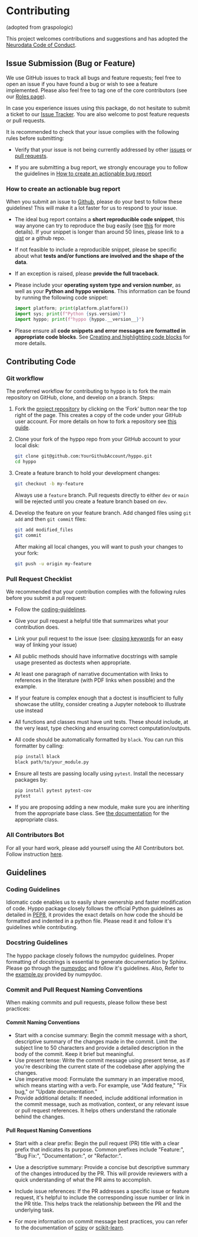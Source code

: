 # Contributing

(adopted from graspologic)

This project welcomes contributions and suggestions and has adopted the [Neurodata Code of Conduct](https://neurodata.io/about/codeofconduct/).

## Issue Submission (Bug or Feature)

We use GitHub issues to track all bugs and feature requests; feel free to open an issue if you have found a bug or wish
to see a feature implemented. Please also feel free to tag one of the core
contributors (see our [Roles page](https://github.com/neurodata/hyppo/blob/main/ROLES.md)).

In case you experience issues using this package, do not hesitate to submit a ticket to our
[Issue Tracker](https://github.com/neurodata/hyppo/issues).  You are also welcome to post feature requests or pull
requests.

It is recommended to check that your issue complies with the following rules before submitting:

- Verify that your issue is not being currently addressed by other
  [issues](https://github.com/neurodata/hyppo/issues) or
  [pull requests](https://github.com/neurodata/hyppo/pulls).

- If you are submitting a bug report, we strongly encourage you to follow the guidelines in
  [How to create an actionable bug report](#how-to-create-an-actionable-bug-report)

### How to create an actionable bug report

When you submit an issue to [Github](https://github.com/neurodata/hyppo/issues), please do your best to
follow these guidelines! This will make it a lot faster for us to respond to your issue.

- The ideal bug report contains a **short reproducible code snippet**, this way
  anyone can try to reproduce the bug easily (see [this](https://stackoverflow.com/help/mcve) for more details).
  If your snippet is longer than around 50 lines, please link to a [gist](https://gist.github.com) or a github repo.

- If not feasible to include a reproducible snippet, please be specific about
  what **tests and/or functions are involved and the shape of the data**.

- If an exception is raised, please **provide the full traceback**.

- Please include your **operating system type and version number**, as well as
  your **Python and hyppo versions**. This information
  can be found by running the following code snippet:

    ```python
    import platform; print(platform.platform())
    import sys; print(f"Python {sys.version}")
    import hyppo; print(f"hyppo {hyppo.__version__}")
    ```

- Please ensure all **code snippets and error messages are formatted in
  appropriate code blocks**.  See
  [Creating and highlighting code blocks](https://help.github.com/articles/creating-and-highlighting-code-blocks)
  for more details.

## Contributing Code

### Git workflow

The preferred workflow for contributing to hyppo is to fork the main repository on GitHub, clone, and develop on a
branch. Steps:

1. Fork the [project repository](https://github.com/neurodata/hyppo) by clicking on the ‘Fork’ button near the top
   right of the page. This creates a copy of the code under your GitHub user account. For more details on how to
   fork a repository see [this guide](https://help.github.com/articles/fork-a-repo/).

2. Clone your fork of the hyppo repo from your GitHub account to your local disk:

   ```sh
   git clone git@github.com:YourGithubAccount/hyppo.git
   cd hyppo
   ```

3. Create a feature branch to hold your development changes:

   ```sh
   git checkout -b my-feature
   ```

   Always use a `feature` branch. Pull requests directly to either `dev` or `main` will be rejected
   until you create a feature branch based on `dev`.

4. Develop the feature on your feature branch. Add changed files using `git add` and then `git commit` files:

   ```sh
   git add modified_files
   git commit
   ```

   After making all local changes, you will want to push your changes to your fork:

   ```sh
   git push -u origin my-feature
   ```

### Pull Request Checklist

We recommended that your contribution complies with the following rules before you submit a pull request:

- Follow the [coding-guidelines](#guidelines).
- Give your pull request a helpful title that summarizes what your contribution does.
- Link your pull request to the issue (see:
  [closing keywords](https://docs.github.com/en/github/managing-your-work-on-github/linking-a-pull-request-to-an-issue)
  for an easy way of linking your issue)
- All public methods should have informative docstrings with sample usage presented as doctests when appropriate.
- At least one paragraph of narrative documentation with links to references in the literature (with PDF links when
  possible) and the example.
- If your feature is complex enough that a doctest is insufficient to fully showcase the utility, consider creating a
  Jupyter notebook to illustrate use instead
- All functions and classes must have unit tests. These should include, at the very least, type checking and ensuring
  correct computation/outputs.
- All code should be automatically formatted by `black`. You can run this formatter by calling:

  ```sh
  pip install black
  black path/to/your_module.py
  ```

- Ensure all tests are passing locally using `pytest`. Install the necessary
  packages by:

  ```sh
  pip install pytest pytest-cov
  pytest
  ```

- If you are proposing adding a new module, make sure you are inheriting from the appropriate base class. See
  [the documentation](https://hyppo.neurodata.io/api/index.html#base-classes) for the appropriate class.

### All Contributors Bot

For all your hard work, please add yourself using the All Contributors bot. Follow instruction [here](https://allcontributors.org/docs/en/bot/usage).

## Guidelines

### Coding Guidelines

Idiomatic code enables us to easily share ownership and faster modification of code. Hyppo package closely follows the official
Python guidelines as detailed in [PEP8](https://www.python.org/dev/peps/pep-0008/), it provides the exact details on how code the should be formatted and indented in a python file. Please read it and follow it's guidelines while contributing.

### Docstring Guidelines

The hyppo package closely follows the numpydoc guidelines. Proper formatting of docstrings is essential to generate documentation by Sphinx. Please go through the [numpydoc](https://numpydoc.readthedocs.io/en/latest/format.html#overview) and follow it's guidelines. Also, Refer to the [example.py](https://numpydoc.readthedocs.io/en/latest/example.html#example) provided by numpydoc.

### Commit and Pull Request Naming Conventions
When making commits and pull requests, please follow these best practices:

#### Commit Naming Conventions

- Start with a concise summary: Begin the commit message with a short, descriptive summary of the changes made in the commit. Limit the subject line to 50 characters and provide a detailed description in the body of the commit. Keep it brief but meaningful.
- Use present tense: Write the commit message using present tense, as if you're describing the current state of the codebase after applying the changes.
- Use imperative mood: Formulate the summary in an imperative mood, which means starting with a verb. For example, use "Add feature," "Fix bug," or "Update documentation."
- Provide additional details: If needed, include additional information in the commit message, such as motivation, context, or any relevant issue or pull request references. It helps others understand the rationale behind the changes.

#### Pull Request Naming Conventions

- Start with a clear prefix: Begin the pull request (PR) title with a clear prefix that indicates its purpose. Common prefixes include "Feature:", "Bug Fix:", "Documentation:", or "Refactor:".
- Use a descriptive summary: Provide a concise but descriptive summary of the changes introduced by the PR. This will provide reviewers with a quick understanding of what the PR aims to accomplish.
- Include issue references: If the PR addresses a specific issue or feature request, it's helpful to include the corresponding issue number or link in the PR title. This helps track the relationship between the PR and the underlying task.


- For more information on commit message best practices, you can refer to the documentation of [scipy](https://pypi.org/project/Scripy/) or [scikit-learn](https://scikit-learn.org/stable/). 
